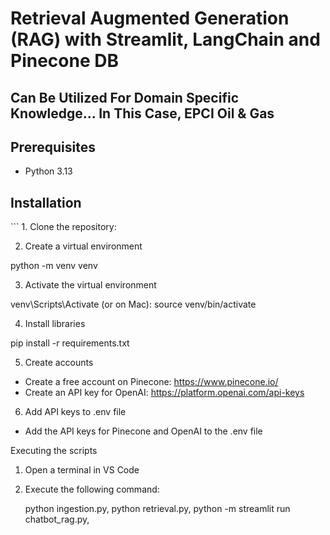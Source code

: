 <h1>Retrieval Augmented Generation (RAG) with Streamlit, LangChain and Pinecone DB</h1>

<h2>Can Be Utilized For Domain Specific Knowledge... In This Case, EPCI Oil & Gas</h2>


<h2>Prerequisites</h2>
<ul>
  <li>Python 3.13</li>
</ul>

<h2>Installation</h2>
```
1. Clone the repository:



2. Create a virtual environment


python -m venv venv


3. Activate the virtual environment


venv\Scripts\Activate
(or on Mac): source venv/bin/activate


4. Install libraries


pip install -r requirements.txt


5. Create accounts

- Create a free account on Pinecone: https://www.pinecone.io/
- Create an API key for OpenAI: https://platform.openai.com/api-keys

6. Add API keys to .env file


- Add the API keys for Pinecone and OpenAI to the .env file

Executing the scripts

1. Open a terminal in VS Code

2. Execute the following command:

   python ingestion.py, 
   python retrieval.py, 
   python -m streamlit run chatbot_rag.py, 
```

